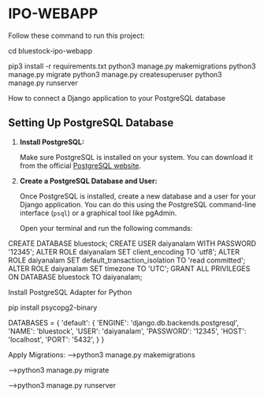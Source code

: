 # IPO-WEBAPP
Follow these command to run this project:



cd bluestock-ipo-webapp

pip3 install -r requirements.txt
python3 manage.py makemigrations
python3 manage.py migrate
python3 manage.py createsuperuser
python3 manage.py runserver



How to connect a Django application to your PostgreSQL database

## Setting Up PostgreSQL Database

1. **Install PostgreSQL:**

   Make sure PostgreSQL is installed on your system. You can download it from the official [PostgreSQL website](https://www.postgresql.org/download/).

2. **Create a PostgreSQL Database and User:**

   Once PostgreSQL is installed, create a new database and a user for your Django application. You can do this using the PostgreSQL command-line interface (`psql`) or a graphical tool like pgAdmin.

   Open your terminal and run the following commands:


CREATE DATABASE bluestock;
CREATE USER daiyanalam WITH PASSWORD '12345';
ALTER ROLE daiyanalam SET client_encoding TO 'utf8';
ALTER ROLE daiyanalam SET default_transaction_isolation TO 'read committed';
ALTER ROLE daiyanalam SET timezone TO 'UTC';
GRANT ALL PRIVILEGES ON DATABASE bluestock TO daiyanalam;



Install PostgreSQL Adapter for Python

pip install psycopg2-binary



DATABASES = {
    'default': {
        'ENGINE': 'django.db.backends.postgresql',
        'NAME': 'bluestock',
        'USER': 'daiyanalam',
        'PASSWORD': '12345',
        'HOST': 'localhost',
        'PORT': '5432',
    }
}

Apply Migrations:
-->python3 manage.py makemigrations

-->python3 manage.py migrate

-->python3 manage.py runserver

